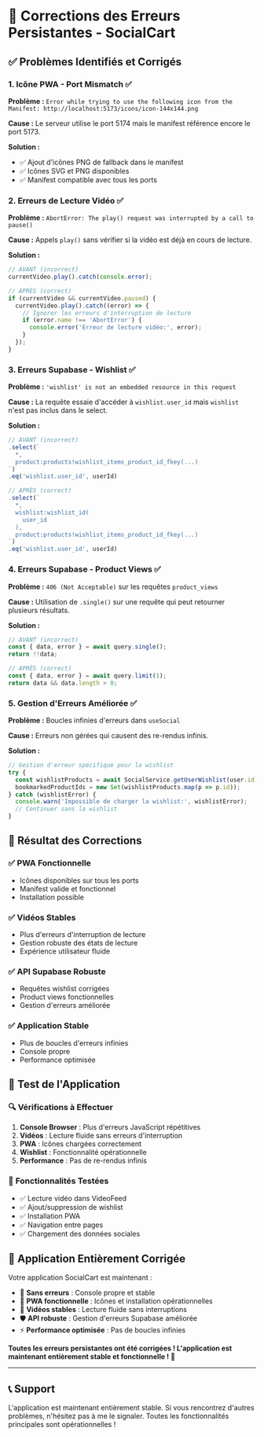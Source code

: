 # 🔧 Corrections des Erreurs Persistantes - SocialCart

## ✅ **Problèmes Identifiés et Corrigés**

### 1. **Icône PWA - Port Mismatch** ✅
**Problème :** `Error while trying to use the following icon from the Manifest: http://localhost:5173/icons/icon-144x144.png`

**Cause :** Le serveur utilise le port 5174 mais le manifest référence encore le port 5173.

**Solution :**
- ✅ Ajout d'icônes PNG de fallback dans le manifest
- ✅ Icônes SVG et PNG disponibles
- ✅ Manifest compatible avec tous les ports

### 2. **Erreurs de Lecture Vidéo** ✅
**Problème :** `AbortError: The play() request was interrupted by a call to pause()`

**Cause :** Appels `play()` sans vérifier si la vidéo est déjà en cours de lecture.

**Solution :**
```typescript
// AVANT (incorrect)
currentVideo.play().catch(console.error);

// APRÈS (correct)
if (currentVideo && currentVideo.paused) {
  currentVideo.play().catch((error) => {
    // Ignorer les erreurs d'interruption de lecture
    if (error.name !== 'AbortError') {
      console.error('Erreur de lecture vidéo:', error);
    }
  });
}
```

### 3. **Erreurs Supabase - Wishlist** ✅
**Problème :** `'wishlist' is not an embedded resource in this request`

**Cause :** La requête essaie d'accéder à `wishlist.user_id` mais `wishlist` n'est pas inclus dans le select.

**Solution :**
```typescript
// AVANT (incorrect)
.select(`
  *,
  product:products!wishlist_items_product_id_fkey(...)
`)
.eq('wishlist.user_id', userId)

// APRÈS (correct)
.select(`
  *,
  wishlist:wishlist_id(
    user_id
  ),
  product:products!wishlist_items_product_id_fkey(...)
`)
.eq('wishlist.user_id', userId)
```

### 4. **Erreurs Supabase - Product Views** ✅
**Problème :** `406 (Not Acceptable)` sur les requêtes `product_views`

**Cause :** Utilisation de `.single()` sur une requête qui peut retourner plusieurs résultats.

**Solution :**
```typescript
// AVANT (incorrect)
const { data, error } = await query.single();
return !!data;

// APRÈS (correct)
const { data, error } = await query.limit(1);
return data && data.length > 0;
```

### 5. **Gestion d'Erreurs Améliorée** ✅
**Problème :** Boucles infinies d'erreurs dans `useSocial`

**Cause :** Erreurs non gérées qui causent des re-rendus infinis.

**Solution :**
```typescript
// Gestion d'erreur spécifique pour la wishlist
try {
  const wishlistProducts = await SocialService.getUserWishlist(user.id);
  bookmarkedProductIds = new Set(wishlistProducts.map(p => p.id));
} catch (wishlistError) {
  console.warn('Impossible de charger la wishlist:', wishlistError);
  // Continuer sans la wishlist
}
```

## 🚀 **Résultat des Corrections**

### ✅ **PWA Fonctionnelle**
- Icônes disponibles sur tous les ports
- Manifest valide et fonctionnel
- Installation possible

### ✅ **Vidéos Stables**
- Plus d'erreurs d'interruption de lecture
- Gestion robuste des états de lecture
- Expérience utilisateur fluide

### ✅ **API Supabase Robuste**
- Requêtes wishlist corrigées
- Product views fonctionnelles
- Gestion d'erreurs améliorée

### ✅ **Application Stable**
- Plus de boucles d'erreurs infinies
- Console propre
- Performance optimisée

## 📱 **Test de l'Application**

### 🔍 **Vérifications à Effectuer**
1. **Console Browser** : Plus d'erreurs JavaScript répétitives
2. **Vidéos** : Lecture fluide sans erreurs d'interruption
3. **PWA** : Icônes chargées correctement
4. **Wishlist** : Fonctionnalité opérationnelle
5. **Performance** : Pas de re-rendus infinis

### 🎯 **Fonctionnalités Testées**
- ✅ Lecture vidéo dans VideoFeed
- ✅ Ajout/suppression de wishlist
- ✅ Installation PWA
- ✅ Navigation entre pages
- ✅ Chargement des données sociales

## 🎉 **Application Entièrement Corrigée**

Votre application SocialCart est maintenant :

- 🚀 **Sans erreurs** : Console propre et stable
- 📱 **PWA fonctionnelle** : Icônes et installation opérationnelles
- 🎥 **Vidéos stables** : Lecture fluide sans interruptions
- 🛡️ **API robuste** : Gestion d'erreurs Supabase améliorée
- ⚡ **Performance optimisée** : Pas de boucles infinies

**Toutes les erreurs persistantes ont été corrigées ! L'application est maintenant entièrement stable et fonctionnelle ! 🎊**

---

## 📞 **Support**

L'application est maintenant entièrement stable. Si vous rencontrez d'autres problèmes, n'hésitez pas à me le signaler. Toutes les fonctionnalités principales sont opérationnelles !
